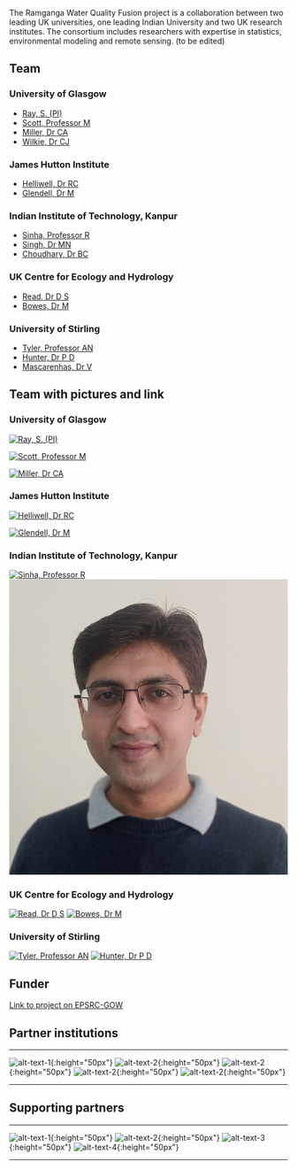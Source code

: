


The Ramganga Water Quality Fusion project is a collaboration between two leading UK universities, one leading Indian University and two UK research institutes. The consortium includes researchers with expertise in statistics, environmental modeling and  remote sensing. (to be edited)

## Team
### University of Glasgow
* [Ray, S. (PI) ](https://www.gla.ac.uk/schools/mathematicsstatistics/staff/surajitray/)
* [Scott, Professor M](https://www.gla.ac.uk/schools/mathematicsstatistics/staff/escott/)
* [Miller, Dr CA](https://www.gla.ac.uk/schools/mathematicsstatistics/staff/claireferguson/) 
* [Wilkie, Dr CJ](https://www.gla.ac.uk/schools/mathematicsstatistics/staff/craigwilkie/)

###	 James Hutton Institute
* [Helliwell, Dr RC](https://www.hutton.ac.uk/staff/rachel-helliwell)
* [Glendell, Dr M](https://www.hutton.ac.uk/staff/miriam-glendell) 

### Indian Institute of Technology, Kanpur
* [Sinha, Professor R](http://home.iitk.ac.in/~rsinha/)
* [Singh, Dr MN](http://home.iitk.ac.in/~manudeo/)
* [Choudhary, Dr BC](https://www.researchgate.net/profile/Bharat-Choudhary-2)

### UK Centre for Ecology and Hydrology
* [Read, Dr D S](https://www.ceh.ac.uk/staff/daniel-read)
* [Bowes, Dr M](https://www.ceh.ac.uk/staff/mike-bowes) 

### University of Stirling
* [Tyler, Professor AN](https://www.stir.ac.uk/people/257330)
* [Hunter, Dr P D](https://www.stir.ac.uk/people/255710) 	
* [Mascarenhas, Dr V](https://www.stir.ac.uk/people/1677279)

## Team with pictures and link



### University of Glasgow
[![Ray, S. (PI)](assets/faces/ray.jpg)](https://www.gla.ac.uk/schools/mathematicsstatistics/staff/surajitray/) 
<!--- -->
[![Scott, Professor M](assets/faces/mscott.jpg)](https://www.gla.ac.uk/schools/mathematicsstatistics/staff/escott/)
<!--- -->
[![Miller, Dr CA](assets/faces/cmiller.jpg)](https://www.gla.ac.uk/schools/mathematicsstatistics/staff/claireferguson/) 

###	 James Hutton Institute
 [![Helliwell, Dr RC](assets/faces/rachel-helliwell.jpg)](https://www.hutton.ac.uk/staff/rachel-helliwell)
<!--- -->
[![Glendell, Dr M](assets/faces/miriam-glendell.jpg)](https://www.hutton.ac.uk/staff/miriam-glendell) 

### Indian Institute of Technology, Kanpur
 [![Sinha, Professor R](assets/faces/rajiv-sinha.png)](http://home.iitk.ac.in/~rsinha/)
 [![Choudhary, Dr B C](assets/faces/Dr_Bharat_Choudhary.jpg)](https://www.researchgate.net/profile/Bharat-Choudhary-2)

### UK Centre for Ecology and Hydrology
 [![Read, Dr D S](assets/faces/dan-read.jpg)](https://www.ceh.ac.uk/staff/daniel-read)
 [![Bowes, Dr M](assets/faces/mike-bowes.jpg)](https://www.ceh.ac.uk/staff/mike-bowes) 

### University of Stirling
[![Tyler, Professor AN](assets/faces/a_tyler.png)](https://www.stir.ac.uk/people/257330)
[![Hunter, Dr P D](assets/faces/phunter.jpeg)](https://www.stir.ac.uk/people/255710) 	

## Funder 

[Link to project on EPSRC-GOW](https://gow.epsrc.ukri.org/NGBOViewGrant.aspx?GrantRef=EP/T003669/1)  


## Partner institutions

---
![alt-text-1](assets/images/uog.png){:height="50px"}  ![alt-text-2](assets/images/uos.png){:height="50px"}  ![alt-text-2](assets/images/ceh.png){:height="50px"} ![alt-text-2](assets/images/jhi.png){:height="50px"} ![alt-text-2](assets/images/iitk.png){:height="50px"} 

---

## Supporting partners
---
![alt-text-1](assets/images/iukwc.png){:height="50px"}  ![alt-text-2](assets/images/nmcge.jpg){:height="50px"}   ![alt-text-3](assets/images/aqua-watch-logo.png){:height="50px"}  ![alt-text-4](assets/images/mahseer.png){:height="50px"}

---

